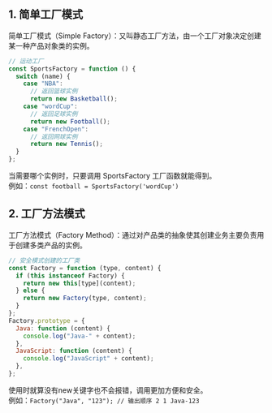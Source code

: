 ## 1. 简单工厂模式

简单工厂模式（Simple Factory）：又叫静态工厂方法，由一个工厂对象决定创建某一种产品对象类的实例。

```javascript
// 运动工厂
const SportsFactory = function () {
  switch (name) {
    case "NBA":
      // 返回篮球实例
      return new Basketball();
    case "wordCup":
      // 返回足球实例
      return new Football();
    case "FrenchOpen":
      // 返回网球实例
      return new Tennis();
  }
};
```

当需要哪个实例时，只要调用 SportsFactory 工厂函数就能得到。<br>
例如：`const football = SportsFactory('wordCup')`

## 2. 工厂方法模式

工厂方法模式（Factory Method）：通过对产品类的抽象使其创建业务主要负责用于创建多类产品的实例。

```javascript
// 安全模式创建的工厂类
const Factory = function (type, content) {
  if (this instanceof Factory) {
    return new this[type](content);
  } else {
    return new Factory(type, content);
  }
};
Factory.prototype = {
  Java: function (content) {
    console.log("Java-" + content);
  },
  JavaScript: function (content) {
    console.log("JavaScript" + content);
  },
};
```
使用时就算没有new关键字也不会报错，调用更加方便和安全。<br>
例如：```Factory("Java", "123"); // 输出顺序 2 1 Java-123```
